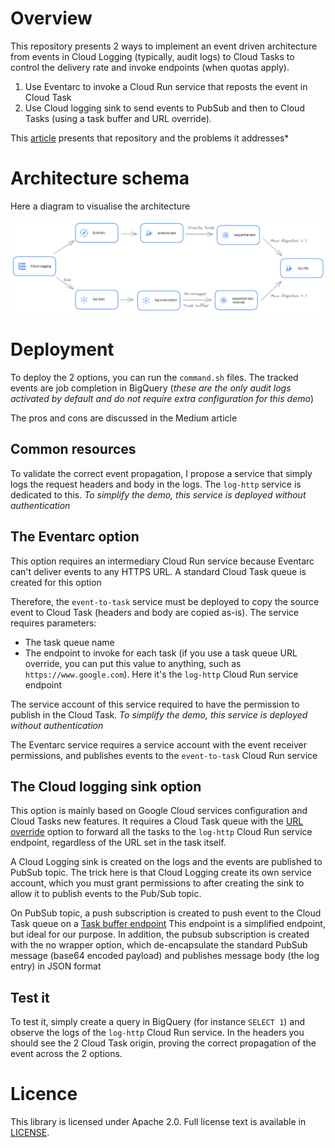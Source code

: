 # Overview

This repository presents 2 ways to implement an event driven architecture from events in Cloud Logging (typically, 
audit logs) to Cloud Tasks to control the delivery rate and invoke endpoints (when quotas apply).
1. Use Eventarc to invoke a Cloud Run service that reposts the event in Cloud Task
2. Use Cloud logging sink to send events to PubSub and then to Cloud Tasks (using a task buffer and URL override).

This [article](https://medium.com/google-cloud/cloud-logging-events-add-rate-limiting-to-preserve-resources-573abe080f51) 
presents that repository and the problems it addresses*

# Architecture schema

Here a diagram to visualise the architecture

![log-to-sequential-task.png](log-to-sequential-task.png)

# Deployment

To deploy the 2 options, you can run the `command.sh` files. The tracked events are job completion in BigQuery (_these 
are the only audit logs activated by default and do not require extra configuration for this demo_)

The pros and cons are discussed in the Medium article

## Common resources

To validate the correct event propagation, I propose a service that simply logs the request headers and body in the
logs. The `log-http` service is dedicated to this. _To simplify the demo, this service is deployed without 
authentication_

## The Eventarc option

This option requires an intermediary Cloud Run service because Eventarc can't deliver events to any HTTPS URL. A 
standard Cloud Task queue is created for this option 

Therefore, the `event-to-task` service must be deployed to copy the source event to Cloud Task (headers and body are 
copied as-is). The service requires parameters:
* The task queue name
* The endpoint to invoke for each task (if you use a task queue URL override, you can put this value to anything, 
such as `https://www.google.com`). Here it's the `log-http` Cloud Run service endpoint

The service account of this service required to have the permission to publish in the Cloud Task. _To simplify the demo,
this service is deployed without authentication_

The Eventarc service requires a service account with the event receiver permissions, and publishes events to the 
`event-to-task` Cloud Run service

## The Cloud logging sink option

This option is mainly based on Google Cloud services configuration and Cloud Tasks new features. It requires a Cloud Task 
queue with the [URL override](https://cloud.google.com/tasks/docs/configuring-queues#configure_queue-level_routing_for_http_tasks)
option to forward all the tasks to the `log-http` Cloud Run service endpoint, regardless of the URL set in the task 
itself.

A Cloud Logging sink is created on the logs and the events are published to PubSub topic. The trick here is that 
Cloud Logging create its own service account, which you must grant permissions to after creating the sink to allow it 
to publish events to the Pub/Sub topic.

On PubSub topic, a push subscription is created to push event to the Cloud Task queue on a 
[Task buffer endpoint](https://cloud.google.com/tasks/docs/creating-http-target-tasks#basic_task_creation_buffertask_method) 
This endpoint is a simplified endpoint, but ideal for our purpose. In addition, the pubsub subscription is created with 
the no wrapper option, which de-encapsulate the standard PubSub message (base64 encoded payload) and publishes message 
body (the log entry) in JSON format

## Test it

To test it, simply create a query in BigQuery (for instance `SELECT 1`) and observe the logs of the `log-http`
Cloud Run service. In the headers you should see the 2 Cloud Task origin, proving the correct propagation of the event
across the 2 options.

# Licence

This library is licensed under Apache 2.0. Full license text is available in
[LICENSE](https://github.com/guillaumeblaquiere/log-to-sequential-task/tree/main/LICENSE).
